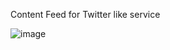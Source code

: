 Content Feed for Twitter like service

![image](https://github.com/karthikkashyap/systemdesign/assets/336732/60cdd59f-f7c8-4327-afa6-cc0686ae7859)
